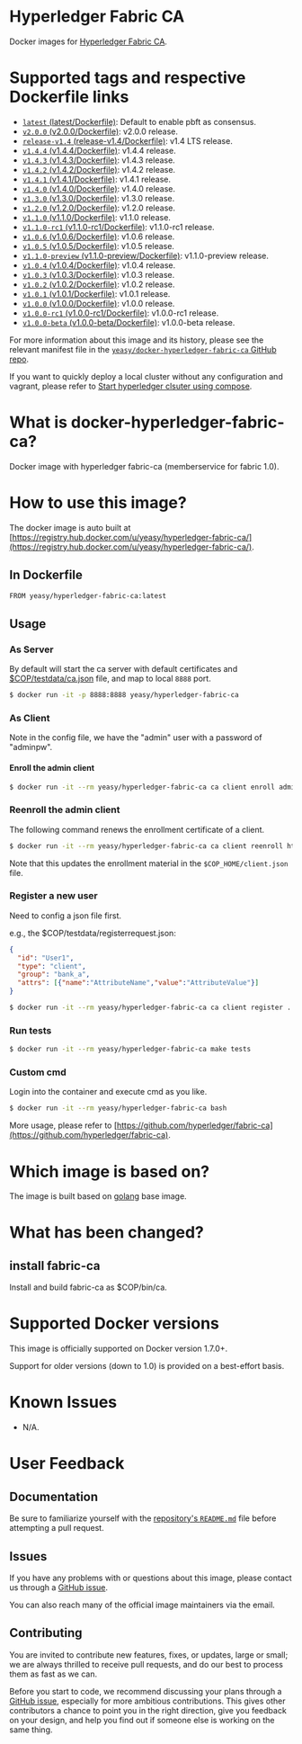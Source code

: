 Hyperledger Fabric CA
===
Docker images for [Hyperledger Fabric CA](https://github.com/hyperledger/fabric-ca).

# Supported tags and respective Dockerfile links

* [`latest` (latest/Dockerfile)](https://github.com/yeasy/docker-hyperledger-fabric-ca/blob/master/Dockerfile): Default to enable pbft as consensus.
* [`v2.0.0` (v2.0.0/Dockerfile)](https://github.com/yeasy/docker-hyperledger-fabric-ca/blob/master/v2.0.0/Dockerfile): v2.0.0 release.
* [`release-v1.4` (release-v1.4/Dockerfile)](https://github.com/yeasy/docker-hyperledger-fabric-ca/blob/master/release-v1.4/Dockerfile): v1.4 LTS release.
* [`v1.4.4` (v1.4.4/Dockerfile)](https://github.com/yeasy/docker-hyperledger-fabric-ca/blob/master/v1.4.4/Dockerfile): v1.4.4 release.
* [`v1.4.3` (v1.4.3/Dockerfile)](https://github.com/yeasy/docker-hyperledger-fabric-ca/blob/master/v1.4.3/Dockerfile): v1.4.3 release.
* [`v1.4.2` (v1.4.2/Dockerfile)](https://github.com/yeasy/docker-hyperledger-fabric-ca/blob/master/v1.4.2/Dockerfile): v1.4.2 release.
* [`v1.4.1` (v1.4.1/Dockerfile)](https://github.com/yeasy/docker-hyperledger-fabric-ca/blob/master/v1.4.1/Dockerfile): v1.4.1 release.
* [`v1.4.0` (v1.4.0/Dockerfile)](https://github.com/yeasy/docker-hyperledger-fabric-ca/blob/master/v1.4.0/Dockerfile): v1.4.0 release.
* [`v1.3.0` (v1.3.0/Dockerfile)](https://github.com/yeasy/docker-hyperledger-fabric-ca/blob/master/v1.3.0/Dockerfile): v1.3.0 release.
* [`v1.2.0` (v1.2.0/Dockerfile)](https://github.com/yeasy/docker-hyperledger-fabric-ca/blob/master/v1.2.0/Dockerfile): v1.2.0 release.
* [`v1.1.0` (v1.1.0/Dockerfile)](https://github.com/yeasy/docker-hyperledger-fabric-ca/blob/master/v1.1.0/Dockerfile): v1.1.0 release.
* [`v1.1.0-rc1` (v1.1.0-rc1/Dockerfile)](https://github.com/yeasy/docker-hyperledger-fabric-ca/blob/master/v1.1.0-rc1/Dockerfile): v1.1.0-rc1 release.
* [`v1.0.6` (v1.0.6/Dockerfile)](https://github.com/yeasy/docker-hyperledger-fabric-ca/blob/master/v1.0.6/Dockerfile): v1.0.6 release.
* [`v1.0.5` (v1.0.5/Dockerfile)](https://github.com/yeasy/docker-hyperledger-fabric-ca/blob/master/v1.0.5/Dockerfile): v1.0.5 release.
* [`v1.1.0-preview` (v1.1.0-preview/Dockerfile)](https://github.com/yeasy/docker-hyperledger-fabric-ca/blob/master/v1.1.0-preview/Dockerfile): v1.1.0-preview release.
* [`v1.0.4` (v1.0.4/Dockerfile)](https://github.com/yeasy/docker-hyperledger-fabric-ca/blob/master/v1.0.4/Dockerfile): v1.0.4 release.
* [`v1.0.3` (v1.0.3/Dockerfile)](https://github.com/yeasy/docker-hyperledger-fabric-ca/blob/master/v1.0.3/Dockerfile): v1.0.3 release.
* [`v1.0.2` (v1.0.2/Dockerfile)](https://github.com/yeasy/docker-hyperledger-fabric-ca/blob/master/v1.0.2/Dockerfile): v1.0.2 release.
* [`v1.0.1` (v1.0.1/Dockerfile)](https://github.com/yeasy/docker-hyperledger-fabric-ca/blob/master/v1.0.1/Dockerfile): v1.0.1 release.
* [`v1.0.0` (v1.0.0/Dockerfile)](https://github.com/yeasy/docker-hyperledger-fabric-ca/blob/master/v1.0.0/Dockerfile): v1.0.0 release.
* [`v1.0.0-rc1` (v1.0.0-rc1/Dockerfile)](https://github.com/yeasy/docker-hyperledger-fabric-ca/blob/master/v1.0.0-rc1/Dockerfile): v1.0.0-rc1 release.
* [`v1.0.0-beta` (v1.0.0-beta/Dockerfile)](https://github.com/yeasy/docker-hyperledger-fabric-ca/blob/master/v1.0.0-beta/Dockerfile): v1.0.0-beta release.

For more information about this image and its history, please see the relevant manifest file in the [`yeasy/docker-hyperledger-fabric-ca` GitHub repo](https://github.com/yeasy/docker-hyperledger-fabric-ca).

If you want to quickly deploy a local cluster without any configuration and vagrant, please refer to [Start hyperledger clsuter using compose](https://github.com/yeasy/docker-compose-files#hyperledger_fabric).

# What is docker-hyperledger-fabric-ca?
Docker image with hyperledger fabric-ca (memberservice for fabric 1.0).

# How to use this image?
The docker image is auto built at [https://registry.hub.docker.com/u/yeasy/hyperledger-fabric-ca/](https://registry.hub.docker.com/u/yeasy/hyperledger-fabric-ca/).

## In Dockerfile
```sh
FROM yeasy/hyperledger-fabric-ca:latest
```

## Usage

### As Server
By default will start the ca server with default certificates and [$COP/testdata/ca.json](https://github.com/hyperledger/fabric-ca/blob/master/testdata/ca.json) file, and map to local `8888` port.

```sh
$ docker run -it -p 8888:8888 yeasy/hyperledger-fabric-ca
```


### As Client

Note in the config file, we have the "admin" user with a password of "adminpw".

#### Enroll the admin client

```sh
$ docker run -it --rm yeasy/hyperledger-fabric-ca ca client enroll admin adminpw http://localhost:8888
```

### Reenroll the admin client

The following command renews the enrollment certificate of a client.

```sh
$ docker run -it --rm yeasy/hyperledger-fabric-ca ca client reenroll http://localhost:8888
```

Note that this updates the enrollment material in the `$COP_HOME/client.json` file.


### Register a new user
Need to config a json file first.

e.g., the $COP/testdata/registerrequest.json:

```json
{
  "id": "User1",
  "type": "client",
  "group": "bank_a",
  "attrs": [{"name":"AttributeName","value":"AttributeValue"}]
}
```

```sh
$ docker run -it --rm yeasy/hyperledger-fabric-ca ca client register ../testdata/registerrequest.json http://localhost:8888
```

### Run tests

```sh
$ docker run -it --rm yeasy/hyperledger-fabric-ca make tests
```
### Custom cmd

Login into the container and execute cmd as you like.

```sh
$ docker run -it --rm yeasy/hyperledger-fabric-ca bash
```
More usage, please refer to [https://github.com/hyperledger/fabric-ca](https://github.com/hyperledger/fabric-ca).

# Which image is based on?
The image is built based on [golang](https://hub.docker.com/_/golang/) base image.

# What has been changed?

## install fabric-ca
Install and build fabric-ca as $COP/bin/ca.

# Supported Docker versions

This image is officially supported on Docker version 1.7.0+.

Support for older versions (down to 1.0) is provided on a best-effort basis.

# Known Issues
* N/A.

# User Feedback
## Documentation
Be sure to familiarize yourself with the [repository's `README.md`](https://github.com/yeasy/docker-hyperledger-fabric-ca/blob/master/README.md) file before attempting a pull request.

## Issues
If you have any problems with or questions about this image, please contact us through a [GitHub issue](https://github.com/yeasy/docker-hyperledger-fabric-ca/issues).

You can also reach many of the official image maintainers via the email.

## Contributing

You are invited to contribute new features, fixes, or updates, large or small; we are always thrilled to receive pull requests, and do our best to process them as fast as we can.

Before you start to code, we recommend discussing your plans through a [GitHub issue](https://github.com/yeasy/docker-hyperledger-fabric-ca/issues), especially for more ambitious contributions. This gives other contributors a chance to point you in the right direction, give you feedback on your design, and help you find out if someone else is working on the same thing.
